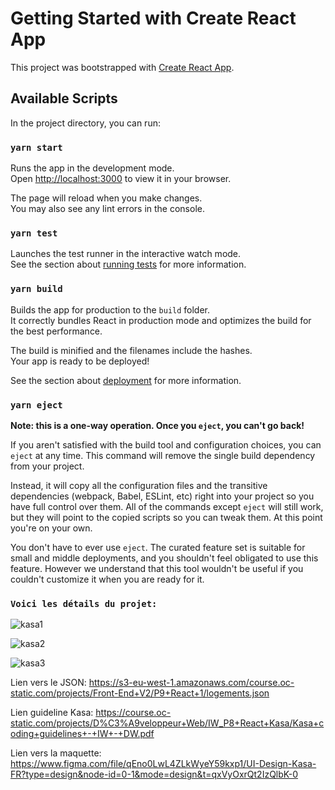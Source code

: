 # Getting Started with Create React App

This project was bootstrapped with [Create React App](https://github.com/facebook/create-react-app).

## Available Scripts

In the project directory, you can run:

### `yarn start`

Runs the app in the development mode.\
Open [http://localhost:3000](http://localhost:3000) to view it in your browser.

The page will reload when you make changes.\
You may also see any lint errors in the console.

### `yarn test`

Launches the test runner in the interactive watch mode.\
See the section about [running tests](https://facebook.github.io/create-react-app/docs/running-tests) for more information.

### `yarn build`

Builds the app for production to the `build` folder.\
It correctly bundles React in production mode and optimizes the build for the best performance.

The build is minified and the filenames include the hashes.\
Your app is ready to be deployed!

See the section about [deployment](https://facebook.github.io/create-react-app/docs/deployment) for more information.

### `yarn eject`

**Note: this is a one-way operation. Once you `eject`, you can't go back!**

If you aren't satisfied with the build tool and configuration choices, you can `eject` at any time. This command will remove the single build dependency from your project.

Instead, it will copy all the configuration files and the transitive dependencies (webpack, Babel, ESLint, etc) right into your project so you have full control over them. All of the commands except `eject` will still work, but they will point to the copied scripts so you can tweak them. At this point you're on your own.

You don't have to ever use `eject`. The curated feature set is suitable for small and middle deployments, and you shouldn't feel obligated to use this feature. However we understand that this tool wouldn't be useful if you couldn't customize it when you are ready for it.

### `Voici les détails du projet:`

![kasa1](https://github.com/RomainGoujon/Projet_6_Kasa/assets/119401399/ad0e29ff-1472-4509-b664-21161628fe4c)

![kasa2](https://github.com/RomainGoujon/Projet_6_Kasa/assets/119401399/459d46ba-93f9-4b57-a254-28fcd19f466f)

![kasa3](https://github.com/RomainGoujon/Projet_6_Kasa/assets/119401399/ecd1b45d-a547-42ec-a4b7-85811c7201f0)

Lien vers le JSON: https://s3-eu-west-1.amazonaws.com/course.oc-static.com/projects/Front-End+V2/P9+React+1/logements.json

Lien guideline Kasa: https://course.oc-static.com/projects/D%C3%A9veloppeur+Web/IW_P8+React+Kasa/Kasa+coding+guidelines+-+IW+-+DW.pdf

Lien vers la maquette: https://www.figma.com/file/qEno0LwL4ZLkWyeY59kxp1/UI-Design-Kasa-FR?type=design&node-id=0-1&mode=design&t=qxVyOxrQt2IzQlbK-0
